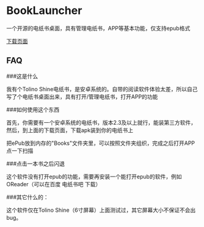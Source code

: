 # BookLauncher

一个开源的电纸书桌面，具有管理电纸书，APP等基本功能，仅支持epub格式

[下载页面](https://github.com/ZYFDroid/BookLauncher/releases)

FAQ
-

###这是什么

我有个Tolino Shine电纸书，是安卓系统的。自带的阅读软件体验太差，所以自己写了个电纸书桌面出来，具有打开/管理电纸书，打开APP的功能

###如何使用这个东西

首先，你需要有一个安卓系统的电纸书，版本2.3及以上就行，能装第三方软件，然后，到上面的下载页面，下载apk装到你的电纸书上

把ePub放到内存的"Books"文件夹里，可以按照文件夹组织，完成之后打开APP点一下扫描

###点击一本书之后闪退

这个软件没有打开epub的功能，需要再安装一个能打开epub的软件，例如OReader（可以在百度 电纸书吧 下载）

###其它什么的：

这个软件仅在Tolino Shine（6寸屏幕）上面测试过，其它屏幕大小不保证不会出bug。